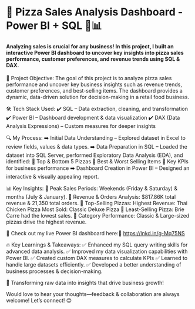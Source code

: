 # 🚀 Pizza Sales Analysis Dashboard - Power BI + SQL 🍕📊

#### Analyzing sales is crucial for any business! In this project, I built an interactive Power BI dashboard to uncover key insights into pizza sales performance, customer preferences, and revenue trends using SQL & DAX.

🎯 Project Objective:
The goal of this project is to analyze pizza sales performance and uncover key business insights such as revenue trends, customer preferences, and best-selling items. The dashboard provides a dynamic, data-driven solution for decision-making in a retail food business.

🛠 Tech Stack Used:
 ✔️ SQL – Data extraction, cleaning, and transformation
 ✔️ Power BI – Dashboard development & data visualization
 ✔️ DAX (Data Analysis Expressions) – Custom measures for deeper insights

🔍 My Process:
➡️ Initial Data Understanding – Explored dataset in Excel to review fields, values & data types.
➡️ Data Preparation in SQL – Loaded the dataset into SQL Server, performed Exploratory Data Analysis (EDA), and identified:
 🔹 Top & Bottom 5 Pizzas
 🔹 Best & Worst Selling Items
 🔹 Key KPIs for business performance
➡️ Dashboard Creation in Power BI – Designed an interactive & visually appealing report.

📊 Key Insights:
📌 Peak Sales Periods: Weekends (Friday & Saturday) & months (July & January).
 📌 Revenue & Orders Analysis: $817.86K total revenue & 21,350 total orders.
 📌 Top-Selling Pizzas:
Highest Revenue: Thai Chicken Pizza
Most Sold: Classic Deluxe Pizza
 📌 Least-Selling Pizza: Brie Carre had the lowest sales.
 📌 Category Performance: Classic & Large-sized pizzas drive the highest revenue.

🚀 Check out my live Power BI dashboard here:🔗 https://lnkd.in/g-Mq75NS

🔥 Key Learnings & Takeaways:
✅ Enhanced my SQL query writing skills for advanced data analysis.
✅ Improved my data visualization capabilities with Power BI.
✅ Created custom DAX measures to calculate KPIs 
✅ Learned to handle large datasets efficiently.
✅ Developed a better understanding of business processes & decision-making.

 🚀 Transforming raw data into insights that drive business growth!

Would love to hear your thoughts—feedback & collaboration are always welcome! Let’s connect! 😊
